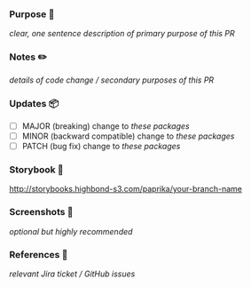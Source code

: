 ### Purpose 🚀
_clear, one sentence description of primary purpose of this PR_

### Notes ✏️
_details of code change / secondary purposes of this PR_

### Updates 📦
- [ ] MAJOR (breaking) change to _these packages_
- [ ] MINOR (backward compatible) change to _these packages_
- [ ] PATCH (bug fix) change to _these packages_

### Storybook 📕
http://storybooks.highbond-s3.com/paprika/your-branch-name

### Screenshots 📸
_optional but highly recommended_

### References 🔗
_relevant Jira ticket / GitHub issues_


<!--
### Resources 🔖

Paprika README —
https://github.com/acl-services/paprika/blob/master/README.md

Contributing Guidelines —
https://github.com/acl-services/paprika/wiki/Contributing-Guidelines

Conventional Commits —
https://www.conventionalcommits.org/

Ask for help —
https://github.com/acl-services/paprika/issues/new?template=help_wanted.md

-->
